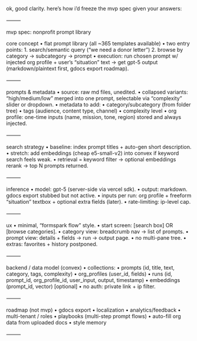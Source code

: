 ok, good clarity. here’s how i’d freeze the mvp spec given your answers:

⸻

mvp spec: nonprofit prompt library

core concept
	•	flat prompt library (all ~365 templates available)
	•	two entry points:
	1.	search/semantic query (“we need a donor letter”)
	2.	browse by category → subcategory → prompt
	•	execution: run chosen prompt w/ injected org profile + user’s “situation” text → get gpt-5 output (markdown/plaintext first, gdocs export roadmap).

⸻

prompts & metadata
	•	source: raw md files, unedited.
	•	collapsed variants: “high/medium/low” merged into one prompt, selectable via “complexity” slider or dropdown.
	•	metadata to add:
	•	category/subcategory (from folder tree)
	•	tags (audience, content type, channel)
	•	complexity level
	•	org profile: one-time inputs (name, mission, tone, region) stored and always injected.

⸻

search strategy
	•	baseline: index prompt titles + auto-gen short description.
	•	stretch: add embeddings (cheap e5-small-v2) into convex if keyword search feels weak.
	•	retrieval = keyword filter → optional embeddings rerank → top N prompts returned.

⸻

inference
	•	model: gpt-5 (server-side via vercel sdk).
	•	output: markdown. gdocs export stubbed but not active.
	•	inputs per run: org profile + freeform “situation” textbox + optional extra fields (later).
	•	rate-limiting: ip-level cap.

⸻

ux
	•	minimal, “formspark flow” style.
	•	start screen: [search box] OR [browse categories].
	•	category view: breadcrumb nav → list of prompts.
	•	prompt view: details + fields → run → output page.
	•	no multi-pane tree.
	•	extras: favorites + history postponed.

⸻

backend / data model (convex)
	•	collections:
	•	prompts (id, title, text, category, tags, complexity)
	•	org_profiles (user_id, fields)
	•	runs (id, prompt_id, org_profile_id, user_input, output, timestamp)
	•	embeddings (prompt_id, vector) [optional]
	•	no auth: private link + ip filter.

⸻

roadmap (not mvp)
	•	gdocs export
	•	localization
	•	analytics/feedback
	•	multi-tenant / roles
	•	playbooks (multi-step prompt flows)
	•	auto-fill org data from uploaded docs
	•	style memory

⸻